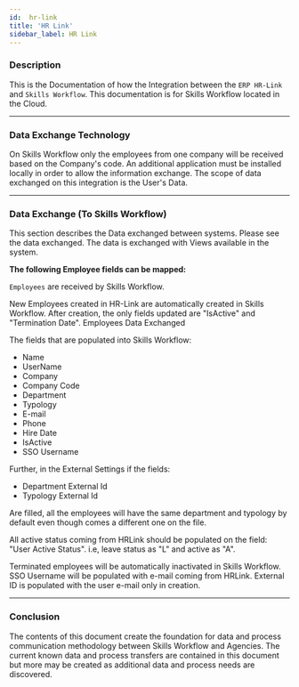 ```yaml
---
id:  hr-link
title: 'HR Link'
sidebar_label: HR Link
---
```


### Description

This is the Documentation of how the Integration between the `ERP HR-Link` and `Skills Workflow`. This documentation is for Skills Workflow located in the Cloud.

---

### Data Exchange Technology

On Skills Workflow only the employees from one company will be received based on the Company's code.
An additional application must be installed locally in order to allow the information exchange.
The scope of data exchanged on this integration is the User's Data.

---

### Data Exchange (To Skills Workflow)

This section describes the Data exchanged between systems. Please see the data exchanged.
The data is exchanged with Views available in the system.


**The following Employee fields can be mapped:** <br />

`Employees` are received by Skills Workflow. 

New Employees created in HR-Link are automatically created in Skills Workflow.
After creation, the only fields updated are "IsActive" and "Termination Date".
Employees Data Exchanged

The fields that are populated into Skills Workflow:

- Name
- UserName
- Company
- Company Code
- Department
- Typology
- E-mail
- Phone
- Hire Date
- IsActive
- SSO Username

Further, in the External Settings if the fields:

- Department External Id
- Typology External Id

Are filled, all the employees will have the same department and typology by default even though comes a different one on the file.

All active status coming from HRLink should be populated on the field: "User Active Status". i.e, leave status as "L" and active as "A".

Terminated employees will be automatically inactivated in Skills Workflow.
SSO Username will be populated with e-mail coming from HRLink.
External ID is populated with the user e-mail only in creation.

---

### Conclusion

The contents of this document create the foundation for data and process communication methodology between Skills Workflow and Agencies. The current known data and process transfers are contained in this document but more may be created as additional data and process needs are discovered.
